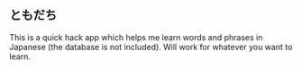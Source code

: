 ## ともだち
This is a quick hack app which helps me learn words and phrases in Japanese (the database is not included). Will work for whatever you want to learn.